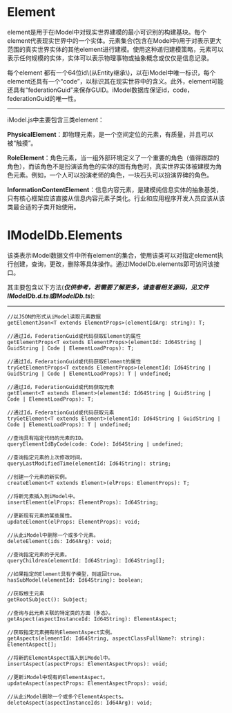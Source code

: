 # Element

element是用于在iModel中对现实世界建模的最小可识别的构建基块。每个element代表现实世界中的一个实体。元素集合\(包含在Model中\)用于对表示更大范围的真实世界实体的其他element进行建模。使用这种递归建模策略，元素可以表示任何规模的实体，实体可以表示物理事物或抽象概念或仅仅是信息记录。

每个element 都有一个64位id\\(从Entity继承\\)，以在iModel中唯一标识，每个element还具有一个“code”，以标识其在现实世界中的含义。此外，element可能还具有“federationGuid”来保存GUID。iModel数据库保证id，code，federationGuid的唯一性。

---

iModel.js中主要包含三类element：

**PhysicalElement**：即物理元素，是一个空间定位的元素，有质量，并且可以被“触摸”。

**RoleElement**：角色元素，当一组外部环境定义了一个重要的角色（值得跟踪的角色），而该角色不是扮演该角色的实体的固有角色时，真实世界实体被建模为角色元素。例如，一个人可以扮演老师的角色，一块石头可以扮演界碑的角色。

**InformationContentElement**：信息内容元素，是建模纯信息实体的抽象基类，只有核心框架应该直接从信息内容元素子类化。行业和应用程序开发人员应该从该类最合适的子类开始使用。

# IModelDb.Elements

该类表示iModel数据文件中所有element的集合，使用该类可以对指定element执行创建，查询，更改，删除等具体操作。通过IModelDb.elements即可访问该接口。

其主要包含以下方法\(_**仅供参考，若需要了解更多，请查看相关源码，见文件IModelDb.d.ts或IModelDb.ts**_\):

---

```
//以JSON的形式从iModel读取元素数据
getElementJson<T extends ElementProps>(elementIdArg: string): T;

//通过Id，FederationGuid或代码获取Element的属性
getElementProps<T extends ElementProps>(elementId: Id64String | GuidString | Code | ElementLoadProps): T;

//通过Id，FederationGuid或代码获取Element的属性
tryGetElementProps<T extends ElementProps>(elementId: Id64String | GuidString | Code | ElementLoadProps): T | undefined;

//通过Id，FederationGuid或代码获取元素
getElement<T extends Element>(elementId: Id64String | GuidString | Code | ElementLoadProps): T;

//通过Id，FederationGuid或代码获取元素
tryGetElement<T extends Element>(elementId: Id64String | GuidString | Code | ElementLoadProps): T | undefined;

//查询具有指定代码的元素的ID。
queryElementIdByCode(code: Code): Id64String | undefined;

//查询指定元素的上次修改时间。
queryLastModifiedTime(elementId: Id64String): string;

//创建一个元素的新实例。
createElement<T extends Element>(elProps: ElementProps): T;

//将新元素插入到iModel中。
insertElement(elProps: ElementProps): Id64String;

//更新现有元素的某些属性。
updateElement(elProps: ElementProps): void;

//从此iModel中删除一个或多个元素。
deleteElement(ids: Id64Arg): void;

//查询指定元素的子元素。
queryChildren(elementId: Id64String): Id64String[];

//如果指定的Element具有子模型，则返回true。
hasSubModel(elementId: Id64String): boolean;

//获取根主元素
getRootSubject(): Subject;

//查询与此元素关联的特定类的方面（多态）。
getAspect(aspectInstanceId: Id64String): ElementAspect;

//获取指定元素拥有的ElementAspect实例。
getAspects(elementId: Id64String, aspectClassFullName?: string): ElementAspect[];

//将新的ElementAspect插入到iModel中。
insertAspect(aspectProps: ElementAspectProps): void;

//更新iModel中现有的ElementAspect。
updateAspect(aspectProps: ElementAspectProps): void;

//从此iModel删除一个或多个ElementAspects。
deleteAspect(aspectInstanceIds: Id64Arg): void;
```



